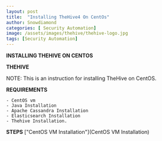 ```yaml
---
layout: post
title:  "Installing TheHive4 On CentOs"
author: Snowdiamond
categories: [ Security Automation]
image: /assets/images/thehive/thehive-logo.jpg
tags: [Security Automation]
---
```

**INSTALLING THEHIVE ON CENTOS**

**THEHIVE**

NOTE: This is an instruction for installing TheHive on CentOS.

**REQUIREMENTS**
```
- CentOS vm
- Java Installation
- Apache Cassandra Installation
- Elasticsearch Installation
- Thehive Installation.
```

**STEPS**
["CentOS VM Installation"](CentOS VM Installation)

